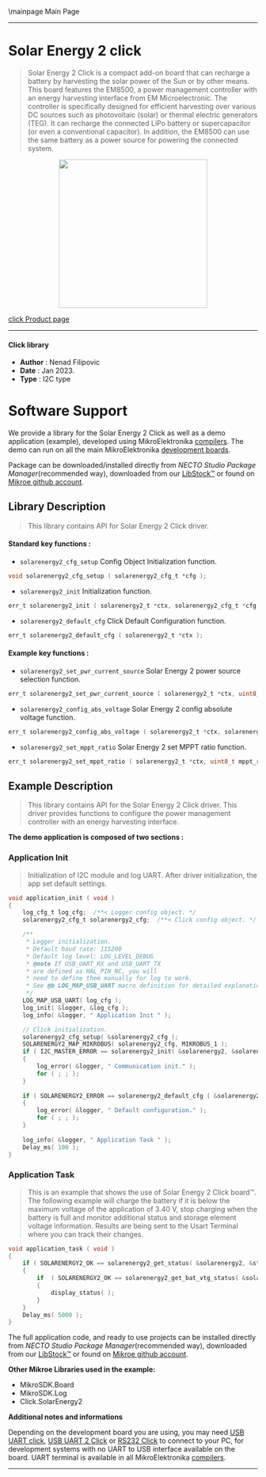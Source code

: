 \mainpage Main Page

---
# Solar Energy 2 click

> Solar Energy 2 Click is a compact add-on board that can recharge a battery 
> by harvesting the solar power of the Sun or by other means. 
> This board features the EM8500, a power management controller with an energy harvesting interface 
> from EM Microelectronic. The controller is specifically designed for efficient harvesting 
> over various DC sources such as photovoltaic (solar) or thermal electric generators (TEG). 
> It can recharge the connected LiPo battery or supercapacitor (or even a conventional capacitor). 
> In addition, the EM8500 can use the same battery as a power source for powering the connected system.

<p align="center">
  <img src="https://download.mikroe.com/images/click_for_ide/solarenergy2_click.png" height=300px>
</p>

[click Product page](https://www.mikroe.com/solar-energy-2-click)

---


#### Click library

- **Author**        : Nenad Filipovic
- **Date**          : Jan 2023.
- **Type**          : I2C type


# Software Support

We provide a library for the Solar Energy 2 Click
as well as a demo application (example), developed using MikroElektronika
[compilers](https://www.mikroe.com/necto-studio).
The demo can run on all the main MikroElektronika [development boards](https://www.mikroe.com/development-boards).

Package can be downloaded/installed directly from *NECTO Studio Package Manager*(recommended way), downloaded from our [LibStock&trade;](https://libstock.mikroe.com) or found on [Mikroe github account](https://github.com/MikroElektronika/mikrosdk_click_v2/tree/master/clicks).

## Library Description

> This library contains API for Solar Energy 2 Click driver.

#### Standard key functions :

- `solarenergy2_cfg_setup` Config Object Initialization function.
```c
void solarenergy2_cfg_setup ( solarenergy2_cfg_t *cfg );
```

- `solarenergy2_init` Initialization function.
```c
err_t solarenergy2_init ( solarenergy2_t *ctx, solarenergy2_cfg_t *cfg );
```

- `solarenergy2_default_cfg` Click Default Configuration function.
```c
err_t solarenergy2_default_cfg ( solarenergy2_t *ctx );
```

#### Example key functions :

- `solarenergy2_set_pwr_current_source` Solar Energy 2 power source selection function.
```c
err_t solarenergy2_set_pwr_current_source ( solarenergy2_t *ctx, uint8_t crt_src_sel )
```

- `solarenergy2_config_abs_voltage` Solar Energy 2 config absolute voltage function.
```c
err_t solarenergy2_config_abs_voltage ( solarenergy2_t *ctx, solarenergy2_abs_vtg_v_t abs_vtg );
```

- `solarenergy2_set_mppt_ratio` Solar Energy 2 set MPPT ratio function.
```c
err_t solarenergy2_set_mppt_ratio ( solarenergy2_t *ctx, uint8_t mppt_ratio );
```

## Example Description

> This library contains API for the Solar Energy 2 Click driver.
> This driver provides functions to configure the
> power management controller with an energy harvesting interface.

**The demo application is composed of two sections :**

### Application Init

> Initialization of I2C module and log UART.
> After driver initialization, the app set default settings.

```c
void application_init ( void ) 
{
    log_cfg_t log_cfg;  /**< Logger config object. */
    solarenergy2_cfg_t solarenergy2_cfg;  /**< Click config object. */

    /** 
     * Logger initialization.
     * Default baud rate: 115200
     * Default log level: LOG_LEVEL_DEBUG
     * @note If USB_UART_RX and USB_UART_TX 
     * are defined as HAL_PIN_NC, you will 
     * need to define them manually for log to work. 
     * See @b LOG_MAP_USB_UART macro definition for detailed explanation.
     */
    LOG_MAP_USB_UART( log_cfg );
    log_init( &logger, &log_cfg );
    log_info( &logger, " Application Init " );

    // Click initialization.
    solarenergy2_cfg_setup( &solarenergy2_cfg );
    SOLARENERGY2_MAP_MIKROBUS( solarenergy2_cfg, MIKROBUS_1 );
    if ( I2C_MASTER_ERROR == solarenergy2_init( &solarenergy2, &solarenergy2_cfg ) ) 
    {
        log_error( &logger, " Communication init." );
        for ( ; ; );
    }
    
    if ( SOLARENERGY2_ERROR == solarenergy2_default_cfg ( &solarenergy2 ) )
    {
        log_error( &logger, " Default configuration." );
        for ( ; ; );
    }
    
    log_info( &logger, " Application Task " );
    Delay_ms( 100 );    
}
```

### Application Task

> This is an example that shows the use of Solar Energy 2 Click board™.
> The following example will charge the battery 
> if it is below the maximum voltage of the application of 3.40 V, 
> stop charging when the battery is full and monitor additional status and 
> storage element voltage information.
> Results are being sent to the Usart Terminal where you can track their changes.

```c
void application_task ( void ) 
{   
    if ( SOLARENERGY2_OK == solarenergy2_get_status( &solarenergy2, &status ) )
    {
        if  ( SOLARENERGY2_OK == solarenergy2_get_bat_vtg_status( &solarenergy2, &vld_status ) )
        {
            display_status( );    
        }
    }
    Delay_ms( 5000 );
}
```

The full application code, and ready to use projects can be installed directly from *NECTO Studio Package Manager*(recommended way), downloaded from our [LibStock&trade;](https://libstock.mikroe.com) or found on [Mikroe github account](https://github.com/MikroElektronika/mikrosdk_click_v2/tree/master/clicks).

**Other Mikroe Libraries used in the example:**

- MikroSDK.Board
- MikroSDK.Log
- Click.SolarEnergy2

**Additional notes and informations**

Depending on the development board you are using, you may need
[USB UART click](https://www.mikroe.com/usb-uart-click),
[USB UART 2 Click](https://www.mikroe.com/usb-uart-2-click) or
[RS232 Click](https://www.mikroe.com/rs232-click) to connect to your PC, for
development systems with no UART to USB interface available on the board. UART
terminal is available in all MikroElektronika
[compilers](https://shop.mikroe.com/compilers).

---
